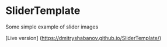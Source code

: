 # SliderTemplate
Some simple example of slider images

[Live version] (https://dmitryshabanov.github.io/SliderTemplate/)

